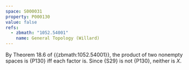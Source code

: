 ```yaml
---
space: S000031
property: P000130
value: false
refs:
  - zbmath: "1052.54001"
    name: General Topology (Willard)
---
```


By Theorem 18.6 of {{zbmath:1052.54001}}, the product of two nonempty spaces is {P130} iff each factor is.  Since {S29} is not {P130}, neither is $X$.
